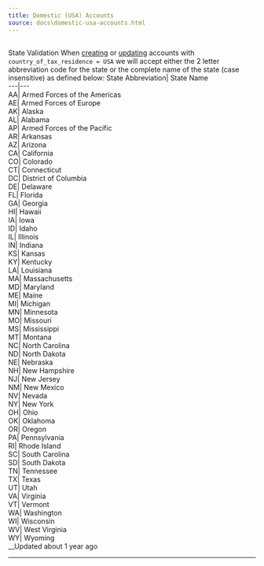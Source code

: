 ```yaml
---
title: Domestic (USA) Accounts
source: docs\domestic-usa-accounts.html
---
```


## 
State Validation
[](domestic-usa-accounts.html#state-validation)
When [creating](..-reference-createaccount-1.md) or [updating](..-reference-patchaccount-1.md) accounts with `country_of_tax_residence = USA` we will accept either the 2 letter abbreviation code for the state or the complete name of the state (case insensitive) as defined below:
State Abbreviation| State Name  
---|---  
AA| Armed Forces of the Americas  
AE| Armed Forces of Europe  
AK| Alaska  
AL| Alabama  
AP| Armed Forces of the Pacific  
AR| Arkansas  
AZ| Arizona  
CA| California  
CO| Colorado  
CT| Connecticut  
DC| District of Columbia  
DE| Delaware  
FL| Florida  
GA| Georgia  
HI| Hawaii  
IA| Iowa  
ID| Idaho  
IL| Illinois  
IN| Indiana  
KS| Kansas  
KY| Kentucky  
LA| Louisiana  
MA| Massachusetts  
MD| Maryland  
ME| Maine  
MI| Michigan  
MN| Minnesota  
MO| Missouri  
MS| Mississippi  
MT| Montana  
NC| North Carolina  
ND| North Dakota  
NE| Nebraska  
NH| New Hampshire  
NJ| New Jersey  
NM| New Mexico  
NV| Nevada  
NY| New York  
OH| Ohio  
OK| Oklahoma  
OR| Oregon  
PA| Pennsylvania  
RI| Rhode Island  
SC| South Carolina  
SD| South Dakota  
TN| Tennessee  
TX| Texas  
UT| Utah  
VA| Virginia  
VT| Vermont  
WA| Washington  
WI| Wisconsin  
WV| West Virginia  
WY| Wyoming  
__Updated about 1 year ago
* * *
